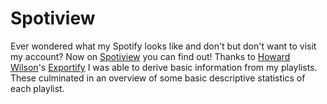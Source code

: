 # Spotiview
Ever wondered what my Spotify looks like and don't but don't want to visit my account? Now on [Spotiview](https://rjjanse.shinyapps.io/spotiview/) you can find out! Thanks to [Howard Wilson](https://github.com/watsonbox)'s [Exportify](https://watsonbox.github.io/exportify/) I was able to derive basic information from my playlists. These culminated in an overview of some basic descriptive statistics of each playlist.
